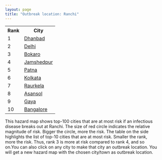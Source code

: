 ```yaml
---
layout: page
title: "Outbreak location: Ranchi"
---
```

<div class="flex-container">
<div class="flex-item-left" id="mapid">
<script src="https://buda-magenta.github.io/hazard_map/load_map.js"></script>

<script>
var marker_outbreak = L.marker([23.370035, 85.325013],{"autoPan": true}).addTo(map); marker_outbreak.bindTooltip("Ranchi").openTooltip();

var circle_1 = L.circle([23.795281, 86.430964], {"pane": "markerPane", "color": "red", "fill": true, "fillOpacity": 0.2, "fillRule": "evenodd", "lineCap": "round", "lineJoin": "round", "opacity": 1.0, "radius": 92877, "stroke": true, "weight": 3}).addTo(map);
circle_1.bindTooltip("Dhanbad<br>rank: 1<br>hazard index: 0.092878")
circle_1.bindPopup('<a href="https://buda-magenta.github.io/hazard_map/Dhanbad">Dhanbad</a>')

var circle_2 = L.circle([28.651718, 77.221939], {"pane": "markerPane", "color": "red", "fill": true, "fillOpacity": 0.2, "fillRule": "evenodd", "lineCap": "round", "lineJoin": "round", "opacity": 1.0, "radius": 30782, "stroke": true, "weight": 3}).addTo(map);
circle_2.bindTooltip("Delhi<br>rank: 2<br>hazard index: 0.030783")
circle_2.bindPopup('<a href="https://buda-magenta.github.io/hazard_map/Delhi">Delhi</a>')

var circle_3 = L.circle([23.699128, 85.991069], {"pane": "markerPane", "color": "red", "fill": true, "fillOpacity": 0.2, "fillRule": "evenodd", "lineCap": "round", "lineJoin": "round", "opacity": 1.0, "radius": 27552, "stroke": true, "weight": 3}).addTo(map);
circle_3.bindTooltip("Bokaro<br>rank: 3<br>hazard index: 0.027553")
circle_3.bindPopup('<a href="https://buda-magenta.github.io/hazard_map/Bokaro">Bokaro</a>')

var circle_4 = L.circle([22.801519, 86.202958], {"pane": "markerPane", "color": "red", "fill": true, "fillOpacity": 0.2, "fillRule": "evenodd", "lineCap": "round", "lineJoin": "round", "opacity": 1.0, "radius": 27307, "stroke": true, "weight": 3}).addTo(map);
circle_4.bindTooltip("Jamshedpur<br>rank: 4<br>hazard index: 0.027307")
circle_4.bindPopup('<a href="https://buda-magenta.github.io/hazard_map/Jamshedpur">Jamshedpur</a>')

var circle_5 = L.circle([25.609324, 85.123525], {"pane": "markerPane", "color": "red", "fill": true, "fillOpacity": 0.2, "fillRule": "evenodd", "lineCap": "round", "lineJoin": "round", "opacity": 1.0, "radius": 26565, "stroke": true, "weight": 3}).addTo(map);
circle_5.bindTooltip("Patna<br>rank: 5<br>hazard index: 0.026565")
circle_5.bindPopup('<a href="https://buda-magenta.github.io/hazard_map/Patna">Patna</a>')

var circle_6 = L.circle([22.541418, 88.357691], {"pane": "markerPane", "color": "red", "fill": true, "fillOpacity": 0.2, "fillRule": "evenodd", "lineCap": "round", "lineJoin": "round", "opacity": 1.0, "radius": 23659, "stroke": true, "weight": 3}).addTo(map);
circle_6.bindTooltip("Kolkata<br>rank: 6<br>hazard index: 0.023659")
circle_6.bindPopup('<a href="https://buda-magenta.github.io/hazard_map/Kolkata">Kolkata</a>')

var circle_7 = L.circle([22.214285, 84.872437], {"pane": "markerPane", "color": "red", "fill": true, "fillOpacity": 0.2, "fillRule": "evenodd", "lineCap": "round", "lineJoin": "round", "opacity": 1.0, "radius": 16685, "stroke": true, "weight": 3}).addTo(map);
circle_7.bindTooltip("Raurkela<br>rank: 7<br>hazard index: 0.016686")
circle_7.bindPopup('<a href="https://buda-magenta.github.io/hazard_map/Raurkela">Raurkela</a>')

var circle_8 = L.circle([23.687130, 86.974659], {"pane": "markerPane", "color": "red", "fill": true, "fillOpacity": 0.2, "fillRule": "evenodd", "lineCap": "round", "lineJoin": "round", "opacity": 1.0, "radius": 14213, "stroke": true, "weight": 3}).addTo(map);
circle_8.bindTooltip("Asansol<br>rank: 8<br>hazard index: 0.014214")
circle_8.bindPopup('<a href="https://buda-magenta.github.io/hazard_map/Asansol">Asansol</a>')

var circle_9 = L.circle([24.796436, 85.007956], {"pane": "markerPane", "color": "red", "fill": true, "fillOpacity": 0.2, "fillRule": "evenodd", "lineCap": "round", "lineJoin": "round", "opacity": 1.0, "radius": 10745, "stroke": true, "weight": 3}).addTo(map);
circle_9.bindTooltip("Gaya<br>rank: 9<br>hazard index: 0.010746")
circle_9.bindPopup('<a href="https://buda-magenta.github.io/hazard_map/Gaya">Gaya</a>')

var circle_10 = L.circle([12.979120, 77.591300], {"pane": "markerPane", "color": "red", "fill": true, "fillOpacity": 0.2, "fillRule": "evenodd", "lineCap": "round", "lineJoin": "round", "opacity": 1.0, "radius": 7131, "stroke": true, "weight": 3}).addTo(map);
circle_10.bindTooltip("Bangalore<br>rank: 10<br>hazard index: 0.007132")
circle_10.bindPopup('<a href="https://buda-magenta.github.io/hazard_map/Bangalore">Bangalore</a>')

var circle_11 = L.circle([23.967515, 85.438846], {"pane": "markerPane", "color": "red", "fill": true, "fillOpacity": 0.2, "fillRule": "evenodd", "lineCap": "round", "lineJoin": "round", "opacity": 1.0, "radius": 6172, "stroke": true, "weight": 3}).addTo(map);
circle_11.bindTooltip("Hazaribagh<br>rank: 11<br>hazard index: 0.006172")
circle_11.bindPopup('<a href="https://buda-magenta.github.io/hazard_map/Hazaribagh">Hazaribagh</a>')

var circle_12 = L.circle([21.400000, 83.883333], {"pane": "markerPane", "color": "red", "fill": true, "fillOpacity": 0.2, "fillRule": "evenodd", "lineCap": "round", "lineJoin": "round", "opacity": 1.0, "radius": 5345, "stroke": true, "weight": 3}).addTo(map);
circle_12.bindTooltip("Sambalpur<br>rank: 12<br>hazard index: 0.005345")
circle_12.bindPopup('<a href="https://buda-magenta.github.io/hazard_map/Sambalpur">Sambalpur</a>')

var circle_13 = L.circle([23.332200, 86.361600], {"pane": "markerPane", "color": "red", "fill": true, "fillOpacity": 0.2, "fillRule": "evenodd", "lineCap": "round", "lineJoin": "round", "opacity": 1.0, "radius": 5311, "stroke": true, "weight": 3}).addTo(map);
circle_13.bindTooltip("Purulia<br>rank: 13<br>hazard index: 0.005312")
circle_13.bindPopup('<a href="https://buda-magenta.github.io/hazard_map/Purulia">Purulia</a>')

var circle_14 = L.circle([20.266777, 85.843559], {"pane": "markerPane", "color": "red", "fill": true, "fillOpacity": 0.2, "fillRule": "evenodd", "lineCap": "round", "lineJoin": "round", "opacity": 1.0, "radius": 5080, "stroke": true, "weight": 3}).addTo(map);
circle_14.bindTooltip("Bhubaneswar<br>rank: 14<br>hazard index: 0.005080")
circle_14.bindPopup('<a href="https://buda-magenta.github.io/hazard_map/Bhubaneswar">Bhubaneswar</a>')

var circle_15 = L.circle([24.900100, 84.018211], {"pane": "markerPane", "color": "red", "fill": true, "fillOpacity": 0.2, "fillRule": "evenodd", "lineCap": "round", "lineJoin": "round", "opacity": 1.0, "radius": 4919, "stroke": true, "weight": 3}).addTo(map);
circle_15.bindTooltip("Sasaram<br>rank: 15<br>hazard index: 0.004919")
circle_15.bindPopup('<a href="https://buda-magenta.github.io/hazard_map/Sasaram">Sasaram</a>')

var circle_16 = L.circle([25.335649, 83.007629], {"pane": "markerPane", "color": "red", "fill": true, "fillOpacity": 0.2, "fillRule": "evenodd", "lineCap": "round", "lineJoin": "round", "opacity": 1.0, "radius": 4609, "stroke": true, "weight": 3}).addTo(map);
circle_16.bindTooltip("Varanasi<br>rank: 16<br>hazard index: 0.004610")
circle_16.bindPopup('<a href="https://buda-magenta.github.io/hazard_map/Varanasi">Varanasi</a>')

var circle_17 = L.circle([22.782355, 86.159003], {"pane": "markerPane", "color": "red", "fill": true, "fillOpacity": 0.2, "fillRule": "evenodd", "lineCap": "round", "lineJoin": "round", "opacity": 1.0, "radius": 4593, "stroke": true, "weight": 3}).addTo(map);
circle_17.bindTooltip("Adityapur<br>rank: 17<br>hazard index: 0.004593")
circle_17.bindPopup('<a href="https://buda-magenta.github.io/hazard_map/Adityapur">Adityapur</a>')

var circle_18 = L.circle([28.651718, 77.221939], {"pane": "markerPane", "color": "red", "fill": true, "fillOpacity": 0.2, "fillRule": "evenodd", "lineCap": "round", "lineJoin": "round", "opacity": 1.0, "radius": 4455, "stroke": true, "weight": 3}).addTo(map);
circle_18.bindTooltip("Dehri<br>rank: 18<br>hazard index: 0.004455")
circle_18.bindPopup('<a href="https://buda-magenta.github.io/hazard_map/Dehri">Dehri</a>')

var circle_19 = L.circle([23.730215, 86.839671], {"pane": "markerPane", "color": "red", "fill": true, "fillOpacity": 0.2, "fillRule": "evenodd", "lineCap": "round", "lineJoin": "round", "opacity": 1.0, "radius": 4338, "stroke": true, "weight": 3}).addTo(map);
circle_19.bindTooltip("Kulti<br>rank: 19<br>hazard index: 0.004338")
circle_19.bindPopup('<a href="https://buda-magenta.github.io/hazard_map/Kulti">Kulti</a>')

var circle_20 = L.circle([19.075990, 72.877393], {"pane": "markerPane", "color": "red", "fill": true, "fillOpacity": 0.2, "fillRule": "evenodd", "lineCap": "round", "lineJoin": "round", "opacity": 1.0, "radius": 3957, "stroke": true, "weight": 3}).addTo(map);
circle_20.bindTooltip("Mumbai<br>rank: 20<br>hazard index: 0.003957")
circle_20.bindPopup('<a href="https://buda-magenta.github.io/hazard_map/Mumbai">Mumbai</a>')

var circle_21 = L.circle([24.476642, 86.606732], {"pane": "markerPane", "color": "red", "fill": true, "fillOpacity": 0.2, "fillRule": "evenodd", "lineCap": "round", "lineJoin": "round", "opacity": 1.0, "radius": 3726, "stroke": true, "weight": 3}).addTo(map);
circle_21.bindTooltip("Deoghar<br>rank: 21<br>hazard index: 0.003726")
circle_21.bindPopup('<a href="https://buda-magenta.github.io/hazard_map/Deoghar">Deoghar</a>')

var circle_22 = L.circle([25.133173, 86.525040], {"pane": "markerPane", "color": "red", "fill": true, "fillOpacity": 0.2, "fillRule": "evenodd", "lineCap": "round", "lineJoin": "round", "opacity": 1.0, "radius": 3714, "stroke": true, "weight": 3}).addTo(map);
circle_22.bindTooltip("Kharagpur<br>rank: 22<br>hazard index: 0.003714")
circle_22.bindPopup('<a href="https://buda-magenta.github.io/hazard_map/Kharagpur">Kharagpur</a>')

var circle_23 = L.circle([17.388786, 78.461065], {"pane": "markerPane", "color": "red", "fill": true, "fillOpacity": 0.2, "fillRule": "evenodd", "lineCap": "round", "lineJoin": "round", "opacity": 1.0, "radius": 3590, "stroke": true, "weight": 3}).addTo(map);
circle_23.bindTooltip("Hyderabad<br>rank: 23<br>hazard index: 0.003591")
circle_23.bindPopup('<a href="https://buda-magenta.github.io/hazard_map/Hyderabad">Hyderabad</a>')

var circle_24 = L.circle([20.468600, 85.879200], {"pane": "markerPane", "color": "red", "fill": true, "fillOpacity": 0.2, "fillRule": "evenodd", "lineCap": "round", "lineJoin": "round", "opacity": 1.0, "radius": 3060, "stroke": true, "weight": 3}).addTo(map);
circle_24.bindTooltip("Cuttack<br>rank: 24<br>hazard index: 0.003060")
circle_24.bindPopup('<a href="https://buda-magenta.github.io/hazard_map/Cuttack">Cuttack</a>')

var circle_25 = L.circle([25.286698, 87.132254], {"pane": "markerPane", "color": "red", "fill": true, "fillOpacity": 0.2, "fillRule": "evenodd", "lineCap": "round", "lineJoin": "round", "opacity": 1.0, "radius": 3014, "stroke": true, "weight": 3}).addTo(map);
circle_25.bindTooltip("Bhagalpur<br>rank: 25<br>hazard index: 0.003015")
circle_25.bindPopup('<a href="https://buda-magenta.github.io/hazard_map/Bhagalpur">Bhagalpur</a>')

var circle_26 = L.circle([23.131954, 87.207397], {"pane": "markerPane", "color": "red", "fill": true, "fillOpacity": 0.2, "fillRule": "evenodd", "lineCap": "round", "lineJoin": "round", "opacity": 1.0, "radius": 2954, "stroke": true, "weight": 3}).addTo(map);
circle_26.bindTooltip("Bankura<br>rank: 26<br>hazard index: 0.002955")
circle_26.bindPopup('<a href="https://buda-magenta.github.io/hazard_map/Bankura">Bankura</a>')

var circle_27 = L.circle([26.460914, 80.321759], {"pane": "markerPane", "color": "red", "fill": true, "fillOpacity": 0.2, "fillRule": "evenodd", "lineCap": "round", "lineJoin": "round", "opacity": 1.0, "radius": 2893, "stroke": true, "weight": 3}).addTo(map);
circle_27.bindTooltip("Kanpur<br>rank: 27<br>hazard index: 0.002893")
circle_27.bindPopup('<a href="https://buda-magenta.github.io/hazard_map/Kanpur">Kanpur</a>')

var circle_28 = L.circle([25.572433, 83.609605], {"pane": "markerPane", "color": "red", "fill": true, "fillOpacity": 0.2, "fillRule": "evenodd", "lineCap": "round", "lineJoin": "round", "opacity": 1.0, "radius": 2614, "stroke": true, "weight": 3}).addTo(map);
circle_28.bindTooltip("Medinipur<br>rank: 28<br>hazard index: 0.002614")
circle_28.bindPopup('<a href="https://buda-magenta.github.io/hazard_map/Medinipur">Medinipur</a>')

var circle_29 = L.circle([26.671329, 83.364583], {"pane": "markerPane", "color": "red", "fill": true, "fillOpacity": 0.2, "fillRule": "evenodd", "lineCap": "round", "lineJoin": "round", "opacity": 1.0, "radius": 1599, "stroke": true, "weight": 3}).addTo(map);
circle_29.bindTooltip("Gorakhpur<br>rank: 29<br>hazard index: 0.001600")
circle_29.bindPopup('<a href="https://buda-magenta.github.io/hazard_map/Gorakhpur">Gorakhpur</a>')

var circle_30 = L.circle([25.152471, 85.006878], {"pane": "markerPane", "color": "red", "fill": true, "fillOpacity": 0.2, "fillRule": "evenodd", "lineCap": "round", "lineJoin": "round", "opacity": 1.0, "radius": 1234, "stroke": true, "weight": 3}).addTo(map);
circle_30.bindTooltip("Jehanabad<br>rank: 30<br>hazard index: 0.001234")
circle_30.bindPopup('<a href="https://buda-magenta.github.io/hazard_map/Jehanabad">Jehanabad</a>')

var circle_31 = L.circle([26.083143, 86.032571], {"pane": "markerPane", "color": "red", "fill": true, "fillOpacity": 0.2, "fillRule": "evenodd", "lineCap": "round", "lineJoin": "round", "opacity": 1.0, "radius": 983, "stroke": true, "weight": 3}).addTo(map);
circle_31.bindTooltip("Darbhanga<br>rank: 31<br>hazard index: 0.000983")
circle_31.bindPopup('<a href="https://buda-magenta.github.io/hazard_map/Darbhanga">Darbhanga</a>')

var circle_32 = L.circle([25.623400, 85.041700], {"pane": "markerPane", "color": "red", "fill": true, "fillOpacity": 0.2, "fillRule": "evenodd", "lineCap": "round", "lineJoin": "round", "opacity": 1.0, "radius": 962, "stroke": true, "weight": 3}).addTo(map);
circle_32.bindTooltip("Dinapur Nizamat<br>rank: 32<br>hazard index: 0.000963")
circle_32.bindPopup('<a href="https://buda-magenta.github.io/hazard_map/Dinapur_Nizamat">Dinapur Nizamat</a>')

var circle_33 = L.circle([25.438130, 81.833800], {"pane": "markerPane", "color": "red", "fill": true, "fillOpacity": 0.2, "fillRule": "evenodd", "lineCap": "round", "lineJoin": "round", "opacity": 1.0, "radius": 922, "stroke": true, "weight": 3}).addTo(map);
circle_33.bindTooltip("Allahabad<br>rank: 33<br>hazard index: 0.000923")
circle_33.bindPopup('<a href="https://buda-magenta.github.io/hazard_map/Allahabad">Allahabad</a>')

var circle_34 = L.circle([23.535048, 87.338043], {"pane": "markerPane", "color": "red", "fill": true, "fillOpacity": 0.2, "fillRule": "evenodd", "lineCap": "round", "lineJoin": "round", "opacity": 1.0, "radius": 909, "stroke": true, "weight": 3}).addTo(map);
circle_34.bindTooltip("Durgapur<br>rank: 34<br>hazard index: 0.000909")
circle_34.bindPopup('<a href="https://buda-magenta.github.io/hazard_map/Durgapur">Durgapur</a>')

var circle_35 = L.circle([19.807608, 85.825254], {"pane": "markerPane", "color": "red", "fill": true, "fillOpacity": 0.2, "fillRule": "evenodd", "lineCap": "round", "lineJoin": "round", "opacity": 1.0, "radius": 894, "stroke": true, "weight": 3}).addTo(map);
circle_35.bindTooltip("Puri<br>rank: 35<br>hazard index: 0.000895")
circle_35.bindPopup('<a href="https://buda-magenta.github.io/hazard_map/Puri">Puri</a>')

var circle_36 = L.circle([26.148658, 85.340013], {"pane": "markerPane", "color": "red", "fill": true, "fillOpacity": 0.2, "fillRule": "evenodd", "lineCap": "round", "lineJoin": "round", "opacity": 1.0, "radius": 838, "stroke": true, "weight": 3}).addTo(map);
circle_36.bindTooltip("Muzaffarpur<br>rank: 36<br>hazard index: 0.000839")
circle_36.bindPopup('<a href="https://buda-magenta.github.io/hazard_map/Muzaffarpur">Muzaffarpur</a>')

var circle_37 = L.circle([25.720581, 85.255560], {"pane": "markerPane", "color": "red", "fill": true, "fillOpacity": 0.2, "fillRule": "evenodd", "lineCap": "round", "lineJoin": "round", "opacity": 1.0, "radius": 830, "stroke": true, "weight": 3}).addTo(map);
circle_37.bindTooltip("Hajipur<br>rank: 37<br>hazard index: 0.000830")
circle_37.bindPopup('<a href="https://buda-magenta.github.io/hazard_map/Hajipur">Hajipur</a>')

var circle_38 = L.circle([25.680654, 88.124646], {"pane": "markerPane", "color": "red", "fill": true, "fillOpacity": 0.2, "fillRule": "evenodd", "lineCap": "round", "lineJoin": "round", "opacity": 1.0, "radius": 797, "stroke": true, "weight": 3}).addTo(map);
circle_38.bindTooltip("Raiganj<br>rank: 38<br>hazard index: 0.000798")
circle_38.bindPopup('<a href="https://buda-magenta.github.io/hazard_map/Raiganj">Raiganj</a>')

var circle_39 = L.circle([26.000000, 87.500000], {"pane": "markerPane", "color": "red", "fill": true, "fillOpacity": 0.2, "fillRule": "evenodd", "lineCap": "round", "lineJoin": "round", "opacity": 1.0, "radius": 783, "stroke": true, "weight": 3}).addTo(map);
circle_39.bindTooltip("Purnia<br>rank: 39<br>hazard index: 0.000783")
circle_39.bindPopup('<a href="https://buda-magenta.github.io/hazard_map/Purnia">Purnia</a>')

var circle_40 = L.circle([25.623457, 84.596839], {"pane": "markerPane", "color": "red", "fill": true, "fillOpacity": 0.2, "fillRule": "evenodd", "lineCap": "round", "lineJoin": "round", "opacity": 1.0, "radius": 734, "stroke": true, "weight": 3}).addTo(map);
circle_40.bindTooltip("Arrah<br>rank: 40<br>hazard index: 0.000734")
circle_40.bindPopup('<a href="https://buda-magenta.github.io/hazard_map/Arrah">Arrah</a>')

var circle_41 = L.circle([25.512719, 86.090571], {"pane": "markerPane", "color": "red", "fill": true, "fillOpacity": 0.2, "fillRule": "evenodd", "lineCap": "round", "lineJoin": "round", "opacity": 1.0, "radius": 701, "stroke": true, "weight": 3}).addTo(map);
circle_41.bindTooltip("Begusarai<br>rank: 41<br>hazard index: 0.000701")
circle_41.bindPopup('<a href="https://buda-magenta.github.io/hazard_map/Begusarai">Begusarai</a>')

var circle_42 = L.circle([22.591260, 88.390964], {"pane": "markerPane", "color": "red", "fill": true, "fillOpacity": 0.2, "fillRule": "evenodd", "lineCap": "round", "lineJoin": "round", "opacity": 1.0, "radius": 692, "stroke": true, "weight": 3}).addTo(map);
circle_42.bindTooltip("Bidhan Nagar<br>rank: 42<br>hazard index: 0.000693")
circle_42.bindPopup('<a href="https://buda-magenta.github.io/hazard_map/Bidhan_Nagar">Bidhan Nagar</a>')

var circle_43 = L.circle([13.083694, 80.270186], {"pane": "markerPane", "color": "red", "fill": true, "fillOpacity": 0.2, "fillRule": "evenodd", "lineCap": "round", "lineJoin": "round", "opacity": 1.0, "radius": 590, "stroke": true, "weight": 3}).addTo(map);
circle_43.bindTooltip("Chennai<br>rank: 43<br>hazard index: 0.000590")
circle_43.bindPopup('<a href="https://buda-magenta.github.io/hazard_map/Chennai">Chennai</a>')

var circle_44 = L.circle([25.280733, 83.125128], {"pane": "markerPane", "color": "red", "fill": true, "fillOpacity": 0.2, "fillRule": "evenodd", "lineCap": "round", "lineJoin": "round", "opacity": 1.0, "radius": 506, "stroke": true, "weight": 3}).addTo(map);
circle_44.bindTooltip("Mughal Sarai<br>rank: 44<br>hazard index: 0.000507")
circle_44.bindPopup('<a href="https://buda-magenta.github.io/hazard_map/Mughal_Sarai">Mughal Sarai</a>')

var circle_45 = L.circle([23.160894, 79.949770], {"pane": "markerPane", "color": "red", "fill": true, "fillOpacity": 0.2, "fillRule": "evenodd", "lineCap": "round", "lineJoin": "round", "opacity": 1.0, "radius": 499, "stroke": true, "weight": 3}).addTo(map);
circle_45.bindTooltip("Jabalpur<br>rank: 45<br>hazard index: 0.000500")
circle_45.bindPopup('<a href="https://buda-magenta.github.io/hazard_map/Jabalpur">Jabalpur</a>')

var circle_46 = L.circle([25.773344, 84.784977], {"pane": "markerPane", "color": "red", "fill": true, "fillOpacity": 0.2, "fillRule": "evenodd", "lineCap": "round", "lineJoin": "round", "opacity": 1.0, "radius": 480, "stroke": true, "weight": 3}).addTo(map);
circle_46.bindTooltip("Chapra<br>rank: 46<br>hazard index: 0.000481")
circle_46.bindPopup('<a href="https://buda-magenta.github.io/hazard_map/Chapra">Chapra</a>')

var circle_47 = L.circle([23.250000, 87.750000], {"pane": "markerPane", "color": "red", "fill": true, "fillOpacity": 0.2, "fillRule": "evenodd", "lineCap": "round", "lineJoin": "round", "opacity": 1.0, "radius": 477, "stroke": true, "weight": 3}).addTo(map);
circle_47.bindTooltip("Barddhaman<br>rank: 47<br>hazard index: 0.000477")
circle_47.bindPopup('<a href="https://buda-magenta.github.io/hazard_map/Barddhaman">Barddhaman</a>')

var circle_48 = L.circle([28.428262, 77.002700], {"pane": "markerPane", "color": "red", "fill": true, "fillOpacity": 0.2, "fillRule": "evenodd", "lineCap": "round", "lineJoin": "round", "opacity": 1.0, "radius": 435, "stroke": true, "weight": 3}).addTo(map);
circle_48.bindTooltip("Gurgaon<br>rank: 48<br>hazard index: 0.000435")
circle_48.bindPopup('<a href="https://buda-magenta.github.io/hazard_map/Gurgaon">Gurgaon</a>')

var circle_49 = L.circle([25.832642, 86.614893], {"pane": "markerPane", "color": "red", "fill": true, "fillOpacity": 0.2, "fillRule": "evenodd", "lineCap": "round", "lineJoin": "round", "opacity": 1.0, "radius": 433, "stroke": true, "weight": 3}).addTo(map);
circle_49.bindTooltip("Saharsa<br>rank: 49<br>hazard index: 0.000433")
circle_49.bindPopup('<a href="https://buda-magenta.github.io/hazard_map/Saharsa">Saharsa</a>')

var circle_50 = L.circle([25.205305, 85.514612], {"pane": "markerPane", "color": "red", "fill": true, "fillOpacity": 0.2, "fillRule": "evenodd", "lineCap": "round", "lineJoin": "round", "opacity": 1.0, "radius": 408, "stroke": true, "weight": 3}).addTo(map);
circle_50.bindTooltip("Biharsharif<br>rank: 50<br>hazard index: 0.000409")
circle_50.bindPopup('<a href="https://buda-magenta.github.io/hazard_map/Biharsharif">Biharsharif</a>')

var circle_51 = L.circle([26.838100, 80.934600], {"pane": "markerPane", "color": "red", "fill": true, "fillOpacity": 0.2, "fillRule": "evenodd", "lineCap": "round", "lineJoin": "round", "opacity": 1.0, "radius": 402, "stroke": true, "weight": 3}).addTo(map);
circle_51.bindTooltip("Lucknow<br>rank: 51<br>hazard index: 0.000403")
circle_51.bindPopup('<a href="https://buda-magenta.github.io/hazard_map/Lucknow">Lucknow</a>')

var circle_52 = L.circle([28.402979, 77.310384], {"pane": "markerPane", "color": "red", "fill": true, "fillOpacity": 0.2, "fillRule": "evenodd", "lineCap": "round", "lineJoin": "round", "opacity": 1.0, "radius": 399, "stroke": true, "weight": 3}).addTo(map);
circle_52.bindTooltip("Faridabad<br>rank: 52<br>hazard index: 0.000399")
circle_52.bindPopup('<a href="https://buda-magenta.github.io/hazard_map/Faridabad">Faridabad</a>')

var circle_53 = L.circle([22.472223, 88.093845], {"pane": "markerPane", "color": "red", "fill": true, "fillOpacity": 0.2, "fillRule": "evenodd", "lineCap": "round", "lineJoin": "round", "opacity": 1.0, "radius": 346, "stroke": true, "weight": 3}).addTo(map);
circle_53.bindTooltip("Uluberia<br>rank: 53<br>hazard index: 0.000346")
circle_53.bindPopup('<a href="https://buda-magenta.github.io/hazard_map/Uluberia">Uluberia</a>')

var circle_54 = L.circle([26.915458, 75.818982], {"pane": "markerPane", "color": "red", "fill": true, "fillOpacity": 0.2, "fillRule": "evenodd", "lineCap": "round", "lineJoin": "round", "opacity": 1.0, "radius": 345, "stroke": true, "weight": 3}).addTo(map);
circle_54.bindTooltip("Jaipur<br>rank: 54<br>hazard index: 0.000345")
circle_54.bindPopup('<a href="https://buda-magenta.github.io/hazard_map/Jaipur">Jaipur</a>')

var circle_55 = L.circle([26.716413, 88.430992], {"pane": "markerPane", "color": "red", "fill": true, "fillOpacity": 0.2, "fillRule": "evenodd", "lineCap": "round", "lineJoin": "round", "opacity": 1.0, "radius": 343, "stroke": true, "weight": 3}).addTo(map);
circle_55.bindTooltip("Siliguri<br>rank: 55<br>hazard index: 0.000343")
circle_55.bindPopup('<a href="https://buda-magenta.github.io/hazard_map/Siliguri">Siliguri</a>')

var circle_56 = L.circle([12.305183, 76.655361], {"pane": "markerPane", "color": "red", "fill": true, "fillOpacity": 0.2, "fillRule": "evenodd", "lineCap": "round", "lineJoin": "round", "opacity": 1.0, "radius": 335, "stroke": true, "weight": 3}).addTo(map);
circle_56.bindTooltip("Mysore<br>rank: 56<br>hazard index: 0.000335")
circle_56.bindPopup('<a href="https://buda-magenta.github.io/hazard_map/Mysore">Mysore</a>')

var circle_57 = L.circle([25.531031, 78.652689], {"pane": "markerPane", "color": "red", "fill": true, "fillOpacity": 0.2, "fillRule": "evenodd", "lineCap": "round", "lineJoin": "round", "opacity": 1.0, "radius": 328, "stroke": true, "weight": 3}).addTo(map);
circle_57.bindTooltip("Jhansi<br>rank: 57<br>hazard index: 0.000329")
circle_57.bindPopup('<a href="https://buda-magenta.github.io/hazard_map/Jhansi">Jhansi</a>')

var circle_58 = L.circle([26.131004, 84.391257], {"pane": "markerPane", "color": "red", "fill": true, "fillOpacity": 0.2, "fillRule": "evenodd", "lineCap": "round", "lineJoin": "round", "opacity": 1.0, "radius": 320, "stroke": true, "weight": 3}).addTo(map);
circle_58.bindTooltip("Siwan<br>rank: 58<br>hazard index: 0.000321")
circle_58.bindPopup('<a href="https://buda-magenta.github.io/hazard_map/Siwan">Siwan</a>')

var circle_59 = L.circle([28.901090, 76.580193], {"pane": "markerPane", "color": "red", "fill": true, "fillOpacity": 0.2, "fillRule": "evenodd", "lineCap": "round", "lineJoin": "round", "opacity": 1.0, "radius": 316, "stroke": true, "weight": 3}).addTo(map);
circle_59.bindTooltip("Rohtak<br>rank: 59<br>hazard index: 0.000317")
circle_59.bindPopup('<a href="https://buda-magenta.github.io/hazard_map/Rohtak">Rohtak</a>')

var circle_60 = L.circle([25.329791, 86.456777], {"pane": "markerPane", "color": "red", "fill": true, "fillOpacity": 0.2, "fillRule": "evenodd", "lineCap": "round", "lineJoin": "round", "opacity": 1.0, "radius": 316, "stroke": true, "weight": 3}).addTo(map);
circle_60.bindTooltip("Jamalpur<br>rank: 60<br>hazard index: 0.000316")
circle_60.bindPopup('<a href="https://buda-magenta.github.io/hazard_map/Jamalpur">Jamalpur</a>')

var circle_61 = L.circle([26.423847, 83.762732], {"pane": "markerPane", "color": "red", "fill": true, "fillOpacity": 0.2, "fillRule": "evenodd", "lineCap": "round", "lineJoin": "round", "opacity": 1.0, "radius": 308, "stroke": true, "weight": 3}).addTo(map);
circle_61.bindTooltip("Deoria<br>rank: 61<br>hazard index: 0.000309")
circle_61.bindPopup('<a href="https://buda-magenta.github.io/hazard_map/Deoria">Deoria</a>')

var circle_62 = L.circle([30.909016, 75.851601], {"pane": "markerPane", "color": "red", "fill": true, "fillOpacity": 0.2, "fillRule": "evenodd", "lineCap": "round", "lineJoin": "round", "opacity": 1.0, "radius": 278, "stroke": true, "weight": 3}).addTo(map);
circle_62.bindTooltip("Ludhiana<br>rank: 62<br>hazard index: 0.000278")
circle_62.bindPopup('<a href="https://buda-magenta.github.io/hazard_map/Ludhiana">Ludhiana</a>')

var circle_63 = L.circle([28.863842, 78.805778], {"pane": "markerPane", "color": "red", "fill": true, "fillOpacity": 0.2, "fillRule": "evenodd", "lineCap": "round", "lineJoin": "round", "opacity": 1.0, "radius": 277, "stroke": true, "weight": 3}).addTo(map);
circle_63.bindTooltip("Moradabad<br>rank: 63<br>hazard index: 0.000278")
circle_63.bindPopup('<a href="https://buda-magenta.github.io/hazard_map/Moradabad">Moradabad</a>')

var circle_64 = L.circle([22.890183, 88.426939], {"pane": "markerPane", "color": "red", "fill": true, "fillOpacity": 0.2, "fillRule": "evenodd", "lineCap": "round", "lineJoin": "round", "opacity": 1.0, "radius": 270, "stroke": true, "weight": 3}).addTo(map);
circle_64.bindTooltip("Naihati<br>rank: 64<br>hazard index: 0.000270")
circle_64.bindPopup('<a href="https://buda-magenta.github.io/hazard_map/Naihati">Naihati</a>')

var circle_65 = L.circle([29.000653, 77.768229], {"pane": "markerPane", "color": "red", "fill": true, "fillOpacity": 0.2, "fillRule": "evenodd", "lineCap": "round", "lineJoin": "round", "opacity": 1.0, "radius": 268, "stroke": true, "weight": 3}).addTo(map);
circle_65.bindTooltip("Meerut<br>rank: 65<br>hazard index: 0.000268")
circle_65.bindPopup('<a href="https://buda-magenta.github.io/hazard_map/Meerut">Meerut</a>')

var circle_66 = L.circle([21.149813, 79.082056], {"pane": "markerPane", "color": "red", "fill": true, "fillOpacity": 0.2, "fillRule": "evenodd", "lineCap": "round", "lineJoin": "round", "opacity": 1.0, "radius": 255, "stroke": true, "weight": 3}).addTo(map);
circle_66.bindTooltip("Nagpur<br>rank: 66<br>hazard index: 0.000255")
circle_66.bindPopup('<a href="https://buda-magenta.github.io/hazard_map/Nagpur">Nagpur</a>')

var circle_67 = L.circle([19.087076, 82.023572], {"pane": "markerPane", "color": "red", "fill": true, "fillOpacity": 0.2, "fillRule": "evenodd", "lineCap": "round", "lineJoin": "round", "opacity": 1.0, "radius": 245, "stroke": true, "weight": 3}).addTo(map);
circle_67.bindTooltip("Jagdalpur<br>rank: 67<br>hazard index: 0.000245")
circle_67.bindPopup('<a href="https://buda-magenta.github.io/hazard_map/Jagdalpur">Jagdalpur</a>')

var circle_68 = L.circle([25.220812, 86.517204], {"pane": "markerPane", "color": "red", "fill": true, "fillOpacity": 0.2, "fillRule": "evenodd", "lineCap": "round", "lineJoin": "round", "opacity": 1.0, "radius": 234, "stroke": true, "weight": 3}).addTo(map);
circle_68.bindTooltip("Munger<br>rank: 68<br>hazard index: 0.000235")
circle_68.bindPopup('<a href="https://buda-magenta.github.io/hazard_map/Munger">Munger</a>')

var circle_69 = L.circle([19.194329, 72.970178], {"pane": "markerPane", "color": "red", "fill": true, "fillOpacity": 0.2, "fillRule": "evenodd", "lineCap": "round", "lineJoin": "round", "opacity": 1.0, "radius": 221, "stroke": true, "weight": 3}).addTo(map);
circle_69.bindTooltip("Thane<br>rank: 69<br>hazard index: 0.000221")
circle_69.bindPopup('<a href="https://buda-magenta.github.io/hazard_map/Thane">Thane</a>')

var circle_70 = L.circle([17.723128, 83.301284], {"pane": "markerPane", "color": "red", "fill": true, "fillOpacity": 0.2, "fillRule": "evenodd", "lineCap": "round", "lineJoin": "round", "opacity": 1.0, "radius": 218, "stroke": true, "weight": 3}).addTo(map);
circle_70.bindTooltip("Visakhapatnam<br>rank: 70<br>hazard index: 0.000218")
circle_70.bindPopup('<a href="https://buda-magenta.github.io/hazard_map/Visakhapatnam">Visakhapatnam</a>')

var circle_71 = L.circle([22.695034, 88.377060], {"pane": "markerPane", "color": "red", "fill": true, "fillOpacity": 0.2, "fillRule": "evenodd", "lineCap": "round", "lineJoin": "round", "opacity": 1.0, "radius": 207, "stroke": true, "weight": 3}).addTo(map);
circle_71.bindTooltip("Panihati<br>rank: 71<br>hazard index: 0.000207")
circle_71.bindPopup('<a href="https://buda-magenta.github.io/hazard_map/Panihati">Panihati</a>')

var circle_72 = L.circle([29.988077, 77.508130], {"pane": "markerPane", "color": "red", "fill": true, "fillOpacity": 0.2, "fillRule": "evenodd", "lineCap": "round", "lineJoin": "round", "opacity": 1.0, "radius": 207, "stroke": true, "weight": 3}).addTo(map);
circle_72.bindTooltip("Saharanpur<br>rank: 72<br>hazard index: 0.000207")
circle_72.bindPopup('<a href="https://buda-magenta.github.io/hazard_map/Saharanpur">Saharanpur</a>')

var circle_73 = L.circle([23.021624, 72.579707], {"pane": "markerPane", "color": "red", "fill": true, "fillOpacity": 0.2, "fillRule": "evenodd", "lineCap": "round", "lineJoin": "round", "opacity": 1.0, "radius": 199, "stroke": true, "weight": 3}).addTo(map);
circle_73.bindTooltip("Ahmedabad<br>rank: 73<br>hazard index: 0.000200")
circle_73.bindPopup('<a href="https://buda-magenta.github.io/hazard_map/Ahmedabad">Ahmedabad</a>')

var circle_74 = L.circle([27.175255, 78.009816], {"pane": "markerPane", "color": "red", "fill": true, "fillOpacity": 0.2, "fillRule": "evenodd", "lineCap": "round", "lineJoin": "round", "opacity": 1.0, "radius": 194, "stroke": true, "weight": 3}).addTo(map);
circle_74.bindTooltip("Agra<br>rank: 74<br>hazard index: 0.000195")
circle_74.bindPopup('<a href="https://buda-magenta.github.io/hazard_map/Agra">Agra</a>')

var circle_75 = L.circle([13.340077, 77.100621], {"pane": "markerPane", "color": "red", "fill": true, "fillOpacity": 0.2, "fillRule": "evenodd", "lineCap": "round", "lineJoin": "round", "opacity": 1.0, "radius": 182, "stroke": true, "weight": 3}).addTo(map);
circle_75.bindTooltip("Tumkur<br>rank: 75<br>hazard index: 0.000182")
circle_75.bindPopup('<a href="https://buda-magenta.github.io/hazard_map/Tumkur">Tumkur</a>')

var circle_76 = L.circle([27.876990, 78.137290], {"pane": "markerPane", "color": "red", "fill": true, "fillOpacity": 0.2, "fillRule": "evenodd", "lineCap": "round", "lineJoin": "round", "opacity": 1.0, "radius": 178, "stroke": true, "weight": 3}).addTo(map);
circle_76.bindTooltip("Aligarh<br>rank: 76<br>hazard index: 0.000178")
circle_76.bindPopup('<a href="https://buda-magenta.github.io/hazard_map/Aligarh">Aligarh</a>')

var circle_77 = L.circle([29.003314, 77.016732], {"pane": "markerPane", "color": "red", "fill": true, "fillOpacity": 0.2, "fillRule": "evenodd", "lineCap": "round", "lineJoin": "round", "opacity": 1.0, "radius": 176, "stroke": true, "weight": 3}).addTo(map);
circle_77.bindTooltip("Sonipat<br>rank: 77<br>hazard index: 0.000177")
circle_77.bindPopup('<a href="https://buda-magenta.github.io/hazard_map/Sonipat">Sonipat</a>')

var circle_78 = L.circle([28.733400, 77.298600], {"pane": "markerPane", "color": "red", "fill": true, "fillOpacity": 0.2, "fillRule": "evenodd", "lineCap": "round", "lineJoin": "round", "opacity": 1.0, "radius": 175, "stroke": true, "weight": 3}).addTo(map);
circle_78.bindTooltip("Loni<br>rank: 78<br>hazard index: 0.000176")
circle_78.bindPopup('<a href="https://buda-magenta.github.io/hazard_map/Loni">Loni</a>')

var circle_79 = L.circle([24.965712, 88.127778], {"pane": "markerPane", "color": "red", "fill": true, "fillOpacity": 0.2, "fillRule": "evenodd", "lineCap": "round", "lineJoin": "round", "opacity": 1.0, "radius": 169, "stroke": true, "weight": 3}).addTo(map);
circle_79.bindTooltip("English Bazar<br>rank: 79<br>hazard index: 0.000169")
circle_79.bindPopup('<a href="https://buda-magenta.github.io/hazard_map/English_Bazar">English Bazar</a>')

var circle_80 = L.circle([22.670728, 88.376342], {"pane": "markerPane", "color": "red", "fill": true, "fillOpacity": 0.2, "fillRule": "evenodd", "lineCap": "round", "lineJoin": "round", "opacity": 1.0, "radius": 168, "stroke": true, "weight": 3}).addTo(map);
circle_80.bindTooltip("Kamarhati<br>rank: 80<br>hazard index: 0.000169")
circle_80.bindPopup('<a href="https://buda-magenta.github.io/hazard_map/Kamarhati">Kamarhati</a>')

var circle_81 = L.circle([26.180598, 91.753943], {"pane": "markerPane", "color": "red", "fill": true, "fillOpacity": 0.2, "fillRule": "evenodd", "lineCap": "round", "lineJoin": "round", "opacity": 1.0, "radius": 166, "stroke": true, "weight": 3}).addTo(map);
circle_81.bindTooltip("Guwahati<br>rank: 81<br>hazard index: 0.000166")
circle_81.bindPopup('<a href="https://buda-magenta.github.io/hazard_map/Guwahati">Guwahati</a>')

var circle_82 = L.circle([18.521428, 73.854454], {"pane": "markerPane", "color": "red", "fill": true, "fillOpacity": 0.2, "fillRule": "evenodd", "lineCap": "round", "lineJoin": "round", "opacity": 1.0, "radius": 165, "stroke": true, "weight": 3}).addTo(map);
circle_82.bindTooltip("Pune<br>rank: 82<br>hazard index: 0.000166")
circle_82.bindPopup('<a href="https://buda-magenta.github.io/hazard_map/Pune">Pune</a>')

var circle_83 = L.circle([30.733442, 76.779714], {"pane": "markerPane", "color": "red", "fill": true, "fillOpacity": 0.2, "fillRule": "evenodd", "lineCap": "round", "lineJoin": "round", "opacity": 1.0, "radius": 164, "stroke": true, "weight": 3}).addTo(map);
circle_83.bindTooltip("Chandigarh<br>rank: 83<br>hazard index: 0.000164")
circle_83.bindPopup('<a href="https://buda-magenta.github.io/hazard_map/Chandigarh">Chandigarh</a>')

var circle_84 = L.circle([22.383333, 82.133333], {"pane": "markerPane", "color": "red", "fill": true, "fillOpacity": 0.2, "fillRule": "evenodd", "lineCap": "round", "lineJoin": "round", "opacity": 1.0, "radius": 160, "stroke": true, "weight": 3}).addTo(map);
circle_84.bindTooltip("Bilaspur<br>rank: 84<br>hazard index: 0.000160")
circle_84.bindPopup('<a href="https://buda-magenta.github.io/hazard_map/Bilaspur">Bilaspur</a>')

var circle_85 = L.circle([21.237947, 81.633683], {"pane": "markerPane", "color": "red", "fill": true, "fillOpacity": 0.2, "fillRule": "evenodd", "lineCap": "round", "lineJoin": "round", "opacity": 1.0, "radius": 159, "stroke": true, "weight": 3}).addTo(map);
circle_85.bindTooltip("Raipur<br>rank: 85<br>hazard index: 0.000159")
circle_85.bindPopup('<a href="https://buda-magenta.github.io/hazard_map/Raipur">Raipur</a>')

var circle_86 = L.circle([22.646958, 88.343612], {"pane": "markerPane", "color": "red", "fill": true, "fillOpacity": 0.2, "fillRule": "evenodd", "lineCap": "round", "lineJoin": "round", "opacity": 1.0, "radius": 154, "stroke": true, "weight": 3}).addTo(map);
circle_86.bindTooltip("Bally<br>rank: 86<br>hazard index: 0.000154")
circle_86.bindPopup('<a href="https://buda-magenta.github.io/hazard_map/Bally">Bally</a>')

var circle_87 = L.circle([22.500000, 83.500000], {"pane": "markerPane", "color": "red", "fill": true, "fillOpacity": 0.2, "fillRule": "evenodd", "lineCap": "round", "lineJoin": "round", "opacity": 1.0, "radius": 147, "stroke": true, "weight": 3}).addTo(map);
circle_87.bindTooltip("Raigarh<br>rank: 87<br>hazard index: 0.000148")
circle_87.bindPopup('<a href="https://buda-magenta.github.io/hazard_map/Raigarh">Raigarh</a>')

var circle_88 = L.circle([22.720362, 75.868200], {"pane": "markerPane", "color": "red", "fill": true, "fillOpacity": 0.2, "fillRule": "evenodd", "lineCap": "round", "lineJoin": "round", "opacity": 1.0, "radius": 147, "stroke": true, "weight": 3}).addTo(map);
circle_88.bindTooltip("Indore<br>rank: 88<br>hazard index: 0.000148")
circle_88.bindPopup('<a href="https://buda-magenta.github.io/hazard_map/Indore">Indore</a>')

var circle_89 = L.circle([21.934900, 86.732400], {"pane": "markerPane", "color": "red", "fill": true, "fillOpacity": 0.2, "fillRule": "evenodd", "lineCap": "round", "lineJoin": "round", "opacity": 1.0, "radius": 144, "stroke": true, "weight": 3}).addTo(map);
circle_89.bindTooltip("Baripada<br>rank: 89<br>hazard index: 0.000145")
circle_89.bindPopup('<a href="https://buda-magenta.github.io/hazard_map/Baripada">Baripada</a>')

var circle_90 = L.circle([25.562071, 84.015672], {"pane": "markerPane", "color": "red", "fill": true, "fillOpacity": 0.2, "fillRule": "evenodd", "lineCap": "round", "lineJoin": "round", "opacity": 1.0, "radius": 143, "stroke": true, "weight": 3}).addTo(map);
circle_90.bindTooltip("Buxar<br>rank: 90<br>hazard index: 0.000144")
circle_90.bindPopup('<a href="https://buda-magenta.github.io/hazard_map/Buxar">Buxar</a>')

var circle_91 = L.circle([31.634308, 74.873679], {"pane": "markerPane", "color": "red", "fill": true, "fillOpacity": 0.2, "fillRule": "evenodd", "lineCap": "round", "lineJoin": "round", "opacity": 1.0, "radius": 140, "stroke": true, "weight": 3}).addTo(map);
circle_91.bindTooltip("Amritsar<br>rank: 91<br>hazard index: 0.000140")
circle_91.bindPopup('<a href="https://buda-magenta.github.io/hazard_map/Amritsar">Amritsar</a>')

var circle_92 = L.circle([28.660965, 76.834676], {"pane": "markerPane", "color": "red", "fill": true, "fillOpacity": 0.2, "fillRule": "evenodd", "lineCap": "round", "lineJoin": "round", "opacity": 1.0, "radius": 139, "stroke": true, "weight": 3}).addTo(map);
circle_92.bindTooltip("Bahadurgarh<br>rank: 92<br>hazard index: 0.000140")
circle_92.bindPopup('<a href="https://buda-magenta.github.io/hazard_map/Bahadurgarh">Bahadurgarh</a>')

var circle_93 = L.circle([22.519770, 82.629515], {"pane": "markerPane", "color": "red", "fill": true, "fillOpacity": 0.2, "fillRule": "evenodd", "lineCap": "round", "lineJoin": "round", "opacity": 1.0, "radius": 139, "stroke": true, "weight": 3}).addTo(map);
circle_93.bindTooltip("Korba<br>rank: 93<br>hazard index: 0.000139")
circle_93.bindPopup('<a href="https://buda-magenta.github.io/hazard_map/Korba">Korba</a>')

var circle_94 = L.circle([22.508621, 88.253218], {"pane": "markerPane", "color": "red", "fill": true, "fillOpacity": 0.2, "fillRule": "evenodd", "lineCap": "round", "lineJoin": "round", "opacity": 1.0, "radius": 137, "stroke": true, "weight": 3}).addTo(map);
circle_94.bindTooltip("Maheshtala<br>rank: 94<br>hazard index: 0.000138")
circle_94.bindPopup('<a href="https://buda-magenta.github.io/hazard_map/Maheshtala">Maheshtala</a>')

var circle_95 = L.circle([11.001812, 76.962842], {"pane": "markerPane", "color": "red", "fill": true, "fillOpacity": 0.2, "fillRule": "evenodd", "lineCap": "round", "lineJoin": "round", "opacity": 1.0, "radius": 133, "stroke": true, "weight": 3}).addTo(map);
circle_95.bindTooltip("Coimbatore<br>rank: 95<br>hazard index: 0.000134")
circle_95.bindPopup('<a href="https://buda-magenta.github.io/hazard_map/Coimbatore">Coimbatore</a>')

var circle_96 = L.circle([16.508759, 80.618510], {"pane": "markerPane", "color": "red", "fill": true, "fillOpacity": 0.2, "fillRule": "evenodd", "lineCap": "round", "lineJoin": "round", "opacity": 1.0, "radius": 132, "stroke": true, "weight": 3}).addTo(map);
circle_96.bindTooltip("Vijayawada<br>rank: 96<br>hazard index: 0.000132")
circle_96.bindPopup('<a href="https://buda-magenta.github.io/hazard_map/Vijayawada">Vijayawada</a>')

var circle_97 = L.circle([21.735348, 81.944459], {"pane": "markerPane", "color": "red", "fill": true, "fillOpacity": 0.2, "fillRule": "evenodd", "lineCap": "round", "lineJoin": "round", "opacity": 1.0, "radius": 129, "stroke": true, "weight": 3}).addTo(map);
circle_97.bindTooltip("Bhatpara<br>rank: 97<br>hazard index: 0.000130")
circle_97.bindPopup('<a href="https://buda-magenta.github.io/hazard_map/Bhatpara">Bhatpara</a>')

var circle_98 = L.circle([29.391275, 76.977167], {"pane": "markerPane", "color": "red", "fill": true, "fillOpacity": 0.2, "fillRule": "evenodd", "lineCap": "round", "lineJoin": "round", "opacity": 1.0, "radius": 129, "stroke": true, "weight": 3}).addTo(map);
circle_98.bindTooltip("Panipat<br>rank: 98<br>hazard index: 0.000129")
circle_98.bindPopup('<a href="https://buda-magenta.github.io/hazard_map/Panipat">Panipat</a>')

var circle_99 = L.circle([31.292011, 75.568058], {"pane": "markerPane", "color": "red", "fill": true, "fillOpacity": 0.2, "fillRule": "evenodd", "lineCap": "round", "lineJoin": "round", "opacity": 1.0, "radius": 124, "stroke": true, "weight": 3}).addTo(map);
circle_99.bindTooltip("Jalandhar<br>rank: 99<br>hazard index: 0.000125")
circle_99.bindPopup('<a href="https://buda-magenta.github.io/hazard_map/Jalandhar">Jalandhar</a>')

var circle_100 = L.circle([22.870214, 88.419608], {"pane": "markerPane", "color": "red", "fill": true, "fillOpacity": 0.2, "fillRule": "evenodd", "lineCap": "round", "lineJoin": "round", "opacity": 1.0, "radius": 124, "stroke": true, "weight": 3}).addTo(map);
circle_100.bindTooltip("Barrackpur<br>rank: 100<br>hazard index: 0.000125")
circle_100.bindPopup('<a href="https://buda-magenta.github.io/hazard_map/Barrackpur">Barrackpur</a>')
</script>
</div>


<div class="flex-item-right">
<table>
<tr>
<th>Rank</th>
<th>City</th>
</tr>

<tr>
<td>1</td>
<td><a href="https://buda-magenta.github.io/hazard_map/Dhanbad">Dhanbad</a></td>
</tr>

<tr>
<td>2</td>
<td><a href="https://buda-magenta.github.io/hazard_map/Delhi">Delhi</a></td>
</tr>

<tr>
<td>3</td>
<td><a href="https://buda-magenta.github.io/hazard_map/Bokaro">Bokaro</a></td>
</tr>

<tr>
<td>4</td>
<td><a href="https://buda-magenta.github.io/hazard_map/Jamshedpur">Jamshedpur</a></td>
</tr>

<tr>
<td>5</td>
<td><a href="https://buda-magenta.github.io/hazard_map/Patna">Patna</a></td>
</tr>

<tr>
<td>6</td>
<td><a href="https://buda-magenta.github.io/hazard_map/Kolkata">Kolkata</a></td>
</tr>

<tr>
<td>7</td>
<td><a href="https://buda-magenta.github.io/hazard_map/Raurkela">Raurkela</a></td>
</tr>

<tr>
<td>8</td>
<td><a href="https://buda-magenta.github.io/hazard_map/Asansol">Asansol</a></td>
</tr>

<tr>
<td>9</td>
<td><a href="https://buda-magenta.github.io/hazard_map/Gaya">Gaya</a></td>
</tr>

<tr>
<td>10</td>
<td><a href="https://buda-magenta.github.io/hazard_map/Bangalore">Bangalore</a></td>
</tr>

</table>
</div>
</div>


<p align="left">This hazard map shows top-100 cities that are at most risk if an infectious disease breaks out at Ranchi. The size of red circle indicates the relative magnitude of risk. Bigger the circle, more the risk. The table on the side highlights the list of top-10 cities that are at most risk. Smaller the rank, more the risk. Thus, rank 3 is more at risk compared to rank 4, and so on.You can also click on any city to make that city an outbreak location. You will get a new hazard map with the chosen city/town as outbreak location.
</p>